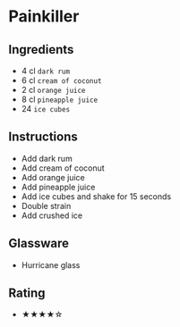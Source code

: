 # Painkiller

## Ingredients
- 4 cl `dark rum`
- 6 cl `cream of coconut`
- 2 cl `orange juice`
- 8 cl `pineapple juice`
- 24 `ice cubes`

## Instructions
- Add dark rum
- Add cream of coconut
- Add orange juice
- Add pineapple juice
- Add ice cubes and shake for 15 seconds
- Double strain
- Add crushed ice

## Glassware
- Hurricane glass

## Rating
- ★★★★☆